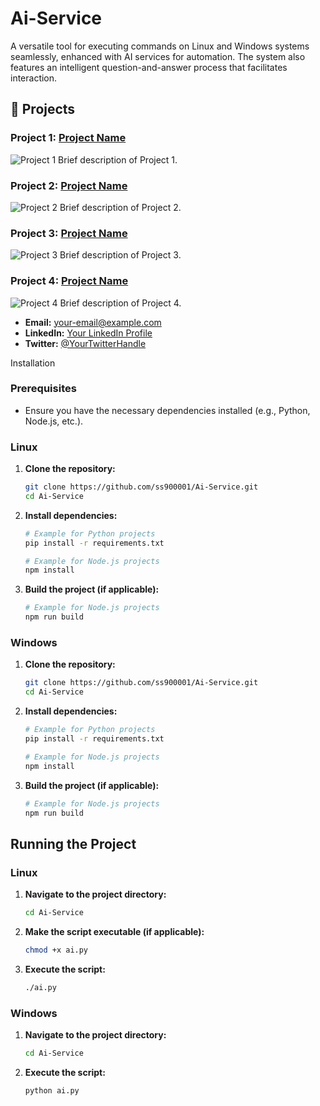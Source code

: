 # Ai-Service
A versatile tool for executing commands on Linux and Windows systems seamlessly, enhanced with AI services for automation. The system also features an intelligent question-and-answer process that facilitates interaction.

## 🚀 Projects

### Project 1: [Project Name](https://github.com/ss900001/project1)
![Project 1]([https://via.placeholder.com/150](https://github.com/ss900001/Ai-Service/blob/main/data/1.jpg))
Brief description of Project 1.

### Project 2: [Project Name](https://github.com/ss900001/project2)
![Project 2]([https://via.placeholder.com/150](https://github.com/ss900001/Ai-Service/blob/main/data/2.jpg))
Brief description of Project 2.

### Project 3: [Project Name](https://github.com/ss900001/project3)
![Project 3]([https://via.placeholder.com/150](https://github.com/ss900001/Ai-Service/blob/main/data/3.jpg))
Brief description of Project 3.

### Project 4: [Project Name](https://github.com/ss900001/project4)
![Project 4]([https://via.placeholder.com/150](https://github.com/ss900001/Ai-Service/blob/main/data/4.jpg))
Brief description of Project 4.

- **Email:** [your-email@example.com](mailto:your-email@example.com)
- **LinkedIn:** [Your LinkedIn Profile](https://www.linkedin.com/in/yourprofile)
- **Twitter:** [@YourTwitterHandle](https://twitter.com/YourTwitterHandle)



 Installation

### Prerequisites
- Ensure you have the necessary dependencies installed (e.g., Python, Node.js, etc.).

### Linux

1. **Clone the repository:**
    ```bash
    git clone https://github.com/ss900001/Ai-Service.git
    cd Ai-Service
    ```

2. **Install dependencies:**
    ```bash
    # Example for Python projects
    pip install -r requirements.txt

    # Example for Node.js projects
    npm install
    ```

3. **Build the project (if applicable):**
    ```bash
    # Example for Node.js projects
    npm run build
    ```

### Windows

1. **Clone the repository:**
    ```bash
    git clone https://github.com/ss900001/Ai-Service.git
    cd Ai-Service
    ```

2. **Install dependencies:**
    ```bash
    # Example for Python projects
    pip install -r requirements.txt

    # Example for Node.js projects
    npm install
    ```

3. **Build the project (if applicable):**
    ```bash
    # Example for Node.js projects
    npm run build
    ```

## Running the Project

### Linux

1. **Navigate to the project directory:**
    ```bash
    cd Ai-Service
    ```

2. **Make the script executable (if applicable):**
    ```bash
    chmod +x ai.py
    ```

3. **Execute the script:**
    ```bash
    ./ai.py
    ```

### Windows

1. **Navigate to the project directory:**
    ```bash
    cd Ai-Service
    ```

2. **Execute the script:**
    ```bash
    python ai.py
    ```

<!--
**ss900001/ss900001** is a ✨ _special_ ✨ repository because its `README.md` (this file) appears on your GitHub profile.
-->
